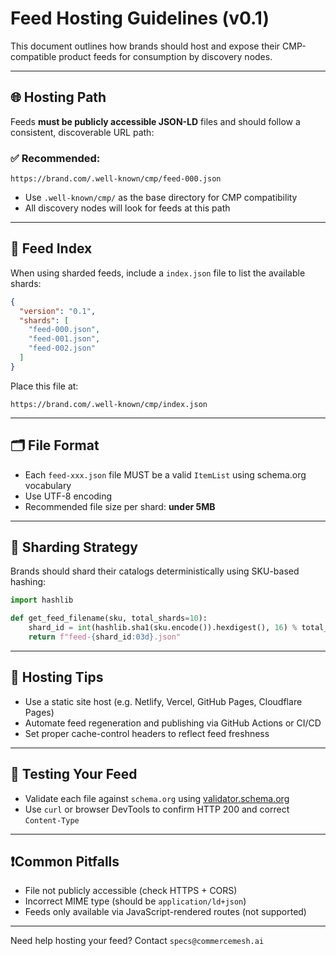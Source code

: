# Feed Hosting Guidelines (v0.1)

This document outlines how brands should host and expose their CMP-compatible product feeds for consumption by discovery nodes.

---

## 🌐 Hosting Path

Feeds **must be publicly accessible JSON-LD** files and should follow a consistent, discoverable URL path:

### ✅ Recommended:

```
https://brand.com/.well-known/cmp/feed-000.json
```

- Use `.well-known/cmp/` as the base directory for CMP compatibility
- All discovery nodes will look for feeds at this path


---

## 🧩 Feed Index

When using sharded feeds, include a `index.json` file to list the available shards:

```json
{
  "version": "0.1",
  "shards": [
    "feed-000.json",
    "feed-001.json",
    "feed-002.json"
  ]
}
```

Place this file at:

```
https://brand.com/.well-known/cmp/index.json
```

---

## 🗂️ File Format

- Each `feed-xxx.json` file MUST be a valid `ItemList` using schema.org vocabulary
- Use UTF-8 encoding
- Recommended file size per shard: **under 5MB**

---

## 🧮 Sharding Strategy

Brands should shard their catalogs deterministically using SKU-based hashing:

```python
import hashlib

def get_feed_filename(sku, total_shards=10):
    shard_id = int(hashlib.sha1(sku.encode()).hexdigest(), 16) % total_shards
    return f"feed-{shard_id:03d}.json"
```

---

## 🚀 Hosting Tips

- Use a static site host (e.g. Netlify, Vercel, GitHub Pages, Cloudflare Pages)
- Automate feed regeneration and publishing via GitHub Actions or CI/CD
- Set proper cache-control headers to reflect feed freshness

---

## 🧪 Testing Your Feed

- Validate each file against `schema.org` using [validator.schema.org](https://validator.schema.org/)
- Use `curl` or browser DevTools to confirm HTTP 200 and correct `Content-Type`

---

## ❗Common Pitfalls

- File not publicly accessible (check HTTPS + CORS)
- Incorrect MIME type (should be `application/ld+json`)
- Feeds only available via JavaScript-rendered routes (not supported)

---

Need help hosting your feed? Contact `specs@commercemesh.ai`
